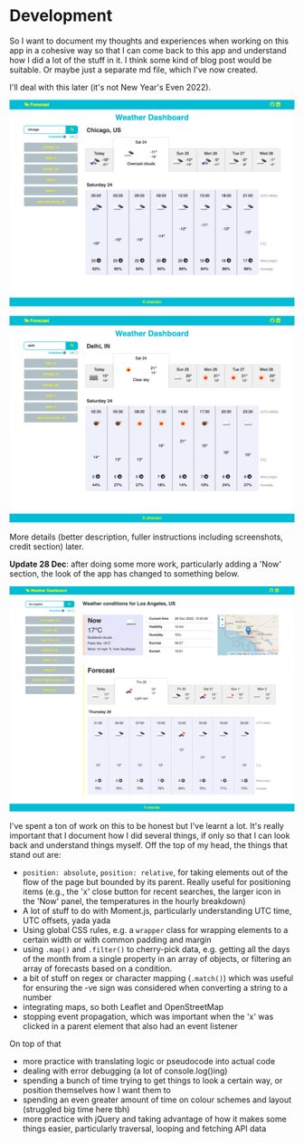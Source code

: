 # Development

So I want to document my thoughts and experiences when working on this app in a cohesive way so that I can come back to this app and understand how I did a lot of the stuff in it. I think some kind of blog post would be suitable. Or maybe just a separate md file, which I've now created.

I'll deal with this later (it's not New Year's Even 2022).

![screenshot of console output](img/ss1.png)

![screenshot of console output](img/ss2.png)

More details (better description, fuller instructions including screenshots, credit section) later.

**Update 28 Dec**: after doing some more work, particularly adding a 'Now' section, the look of the app has changed to something below.

![screenshot of console output](img/ss3.png)

I've spent a ton of work on this to be honest but I've learnt a lot. It's really important that I document how I did several things, if only so that I can look back and understand things myself. Off the top of my head, the things that stand out are:

- `position: absolute`, `position: relative`, for taking elements out of the flow of the page but bounded by its parent. Really useful for positioning items (e.g., the 'x' close button for recent searches, the larger icon in the 'Now' panel, the temperatures in the hourly breakdown)
- A lot of stuff to do with Moment.js, particularly understanding UTC time, UTC offsets, yada yada
- Using global CSS rules, e.g. a `wrapper` class for wrapping elements to a certain width or with common padding and margin
- using `.map()` and `.filter()` to cherry-pick data, e.g. getting all the days of the month from a single property in an array of objects, or filtering an array of forecasts based on a condition.
- a bit of stuff on regex or character mapping (`.match()`) which was useful for ensuring the -ve sign was considered when converting a string to a number
- integrating maps, so both Leaflet and OpenStreetMap
- stopping event propagation, which was important when the 'x' was clicked in a parent element that also had an event listener

On top of that

- more practice with translating logic or pseudocode into actual code
- dealing with error debugging (a lot of console.log()ing)
- spending a bunch of time trying to get things to look a certain way, or position themselves how I want them to
- spending an even greater amount of time on colour schemes and layout (struggled big time here tbh)
- more practice with jQuery and taking advantage of how it makes some things easier, particularly traversal, looping and fetching API data
